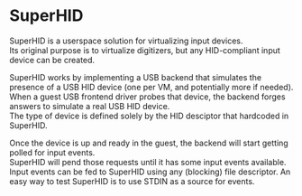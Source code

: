 # SuperHID

SuperHID is a userspace solution for virtualizing input devices.  
Its original purpose is to virtualize digitizers, but any HID-compliant input device can be created.  

SuperHID works by implementing a USB backend that simulates the presence of a USB HID device (one per VM, and potentially more if needed).  
When a guest USB frontend driver probes that device, the backend forges answers to simulate a real USB HID device.  
The type of device is defined solely by the HID desciptor that hardcoded in SuperHID.

Once the device is up and ready in the guest, the backend will start getting polled for input events.  
SuperHID will pend those requests until it has some input events available.  
Input events can be fed to SuperHID using any (blocking) file descriptor. An easy way to test SuperHID is to use STDIN as a source for events.
